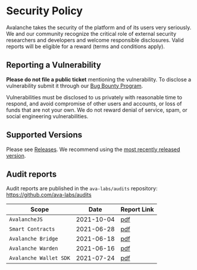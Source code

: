 # Security Policy

Avalanche takes the security of the platform and of its users very seriously. We and our community recognize the critical role of external security researchers and developers and welcome responsible disclosures. Valid reports will be eligible for a reward (terms and conditions apply).

## Reporting a Vulnerability

**Please do not file a public ticket** mentioning the vulnerability. To disclose a vulnerability submit it through our [Bug Bounty Program](https://hackenproof.com/avalanche).

Vulnerabilities must be disclosed to us privately with reasonable time to respond, and avoid compromise of other users and accounts, or loss of funds that are not your own. We do not reward denial of service, spam, or social engineering vulnerabilities. 


## Supported Versions

Please see [Releases](https://github.com/ava-labs/avalanchego/releases). We recommend using the [most recently released version](https://github.com/ava-labs/avalanchego/releases/latest).

## Audit reports

Audit reports are published in the `ava-labs/audits` repository: https://github.com/ava-labs/audits

| Scope | Date | Report Link |
| ------- | ------- | ----------- |
| `AvalancheJS` | 2021-10-04 | [pdf](https://github.com/ava-labs/audits/blob/main/avalanchejs/AVA_Labs_Avalanche_SDK_Security_Audit_Report_Halborn_v1_1.pdf) |
| `Smart Contracts` | 2021-06-28 | [pdf](https://github.com/ava-labs/audits/blob/main/bridge/Avalanche_Bridge_Smart_Contract_Security_Audit_Halborn_v1.pdf) |
| `Avalanche Bridge` | 2021-06-18 | [pdf](https://github.com/ava-labs/audits/blob/main/bridge/Avalanche_Bridge_Security_Audit_Report_Halborn_v1_1.pdf) |
| `Avalanche Warden` | 2021-06-16 | [pdf](https://github.com/ava-labs/audits/blob/main/bridge/Avalanche_Warden_Security_Audit_Report_Halborn_v1_1.pdf) |
| `Avalanche Wallet SDK` | 2021-07-24 | [pdf](https://github.com/ava-labs/audits/blob/main/wallet-sdk/Avalanche_Wallet_SDK_Pentesting_Report_Halborn_v1_1.pdf) |


 
 



